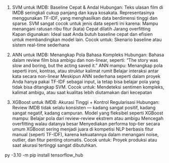 1. SVM untuk IMDB: Baseline Cepat & Andal
Hubungan: Teks ulasan film di IMDB seringkali cukup panjang dan kaya kosakata. Representasinya menggunakan TF-IDF, yang menghasilkan data berdimensi tinggi dan sparse.
SVM sangat cocok untuk jenis data seperti ini karena:
Mampu menangani ratusan ribu fitur (kata)
Cepat dilatih
Jarang overfitting
Kapan digunakan: Ideal saat Anda butuh baseline cepat dan efisien untuk membandingkan model lain.
Cocok untuk: Skenario baseline atau sistem real-time sederhana

2. ANN untuk IMDB: Menangkap Pola Bahasa Kompleks
Hubungan: Bahasa dalam review film bisa ambigu dan non-linear, seperti:
“The story was slow and boring, but the acting saved it.”
ANN mampu:
Menangkap pola seperti ironi, kontras, atau struktur kalimat rumit
Belajar interaksi antar kata secara non-linear
Meskipun ANN sederhana seperti dalam proyek Anda hanya pakai TF-IDF sebagai input, ia tetap bisa belajar pola yang tidak bisa ditangkap SVM.
 Cocok untuk: Mendeteksi sentimen kompleks, kalimat ambigu, atau saat kualitas lebih diutamakan dari kecepatan

3. XGBoost untuk IMDB: Akurasi Tinggi + Kontrol Regularisasi
Hubungan: Review IMDB tidak selalu konsisten — kadang sangat positif, kadang sangat negatif, kadang campuran. Model yang fleksibel seperti XGBoost mampu:
Belajar pola dari review-review ekstrem atau ambigu
Mencegah overfitting walau datanya besar
Menyediakan performa top-tier secara umum
XGBoost sering menjadi juara di kompetisi NLP berbasis fitur manual (seperti TF-IDF), karena kekuatannya dalam menangani noise, outlier, dan fitur penting otomatis.
 Cocok untuk: Proyek produksi atau saat akurasi tertinggi sangat dibutuhkan.

py -3.10 -m pip install tensorflow_hub